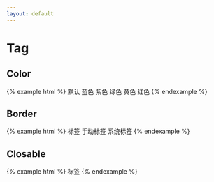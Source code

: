 ```yaml
---
layout: default
---
```


# Tag

## Color
{% example html %}
<span class="ui-tag">默认</span>
<span class="ui-tag blue">蓝色</span>
<span class="ui-tag violet">紫色</span>
<span class="ui-tag green">绿色</span>
<span class="ui-tag yellow">黄色</span>
<span class="ui-tag red">红色</span>
{% endexample %}

## Border

{% example html %}
<span class="ui-tag gray">标签</span>
<span class="ui-tag cus">手动标签</span>
<span class="ui-tag sys">系统标签</span>
{% endexample %}

## Closable

{% example html %}
<span class="ui-tag sys" data-closeable>标签 <i class="iconfont icon-times"></i></span>
{% endexample %}